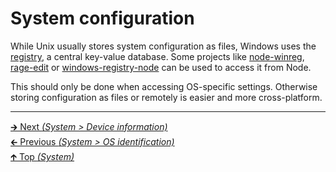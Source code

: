 # System configuration

While Unix usually stores system configuration as files, Windows uses the
[registry](https://docs.microsoft.com/en-us/windows/desktop/sysinfo/registry),
a central key-value database. Some projects like
[node-winreg](https://github.com/fresc81/node-winreg),
[rage-edit](https://github.com/MikeKovarik/rage-edit) or
[windows-registry-node](https://github.com/CatalystCode/windows-registry-node)
can be used to access it from Node.

This should only be done when accessing OS-specific settings. Otherwise storing
configuration as files or remotely is easier and more cross-platform.

<hr>

[🡲 Next _(System > Device information)_](device_information.md)<br>
[🡰 Previous _(System > OS identification)_](os_identification.md)<br>
[🡱 Top _(System)_](README.md)<br>
